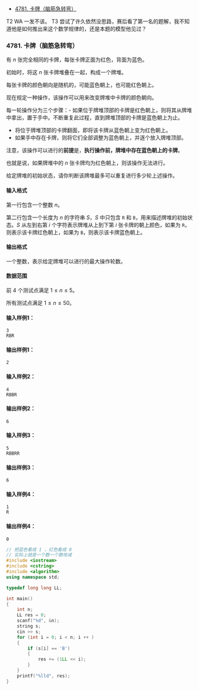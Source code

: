 
<!-- @import "[TOC]" {cmd="toc" depthFrom=1 depthTo=6 orderedList=false} -->

<!-- code_chunk_output -->

- [4781. 卡牌（脑筋急转弯）](#4781-卡牌脑筋急转弯)

<!-- /code_chunk_output -->

T2 WA 一发不该。 T3 尝试了许久依然没思路，赛后看了第一名的题解，我不知道他是如何推出来这个数学规律的，还是本题的模型他见过？

### 4781. 卡牌（脑筋急转弯）

有 $n$ 张完全相同的卡牌，每张卡牌正面为红色，背面为蓝色。

初始时，将这 $n$ 张卡牌堆叠在一起，构成一个牌堆。

每张卡牌的颜色朝向是随机的，可能蓝色朝上，也可能红色朝上。

现在规定一种操作，该操作可以用来改变牌堆中卡牌的颜色朝向。

每一轮操作分为三个步骤：- 如果位于牌堆顶部的卡牌是红色朝上，则将其从牌堆中拿出，置于手中。不断重复此过程，直到牌堆顶部的卡牌是蓝色朝上为止。
- 将位于牌堆顶部的卡牌翻面，即将该卡牌从蓝色朝上变为红色朝上。
- 如果手中存在卡牌，则将它们全部调整为蓝色朝上，并逐个放入牌堆顶部。

注意，该操作可以进行的<strong>前提</strong>是，<strong>执行操作前，牌堆中存在蓝色朝上的卡牌</strong>。

也就是说，如果牌堆中的 $n$ 张卡牌均为红色朝上，则该操作无法进行。

给定牌堆的初始状态，请你判断该牌堆最多可以重复进行多少轮上述操作。

<h4>输入格式</h4>

第一行包含一个整数 $n$。

第二行包含一个长度为 $n$ 的字符串 $S$，$S$ 中只包含 <code>R</code> 和 <code>B</code>，用来描述牌堆的初始状态。$S$ 从左到右第 $i$ 个字符表示牌堆从上到下第 $i$ 张卡牌的朝上颜色，如果为 <code>R</code>，则表示该卡牌红色朝上，如果为 <code>B</code>，则表示该卡牌蓝色朝上。

<h4>输出格式</h4>

一个整数，表示给定牌堆可以进行的最大操作轮数。

<h4>数据范围</h4>

前 $4$ 个测试点满足 $1 \le n \le 5$。

所有测试点满足 $1 \le n \le 50$。

<h4>输入样例1：</h4>
<pre><code>3
RBR
</code></pre>

<h4>输出样例1：</h4>
<pre><code>2
</code></pre>

<h4>输入样例2：</h4>
<pre><code>4
RBBR
</code></pre>

<h4>输出样例2：</h4>
<pre><code>6
</code></pre>

<h4>输入样例3：</h4>
<pre><code>5
RBBRR
</code></pre>

<h4>输出样例3：</h4>
<pre><code>6
</code></pre>

<h4>输入样例4：</h4>
<pre><code>1
R
</code></pre>

<h4>输出样例4：</h4>
<pre><code>0
</code></pre>

```cpp
// 把蓝色看成 1 ，红色看成 0
// 实际上就是一个数一个数地减
#include <iostream>
#include <cstring>
#include <algorithm>
using namespace std;

typedef long long LL;

int main()
{
    int n;
    LL res = 0;
    scanf("%d", &n);
    string s;
    cin >> s;
    for (int i = 0; i < n; i ++ )
    {
        if (s[i] == 'B')
        {
            res += (1LL << i);
        }
    }
    printf("%lld", res);
}
```
